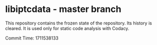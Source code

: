 # libiptcdata - master branch

This repository contains the frozen state of the repository.
Its history is cleared. It is used only for static code
analysis with Codacy.

Commit Time: 1711538133